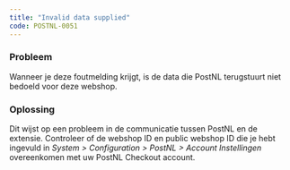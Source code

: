 ```yaml
---
title: "Invalid data supplied"
code: POSTNL-0051
---
```

### Probleem

Wanneer je deze foutmelding krijgt, is de data die PostNL terugstuurt niet bedoeld voor deze webshop.

### Oplossing

Dit wijst op een probleem in de communicatie tussen PostNL en de extensie. Controleer of de webshop ID en public webshop ID die je hebt ingevuld in _System > Configuration > PostNL > Account Instellingen_ overeenkomen met uw PostNL Checkout account.
